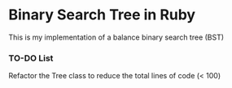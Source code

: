 # Binary Search Tree in Ruby

This is my implementation of a balance binary search tree (BST)

### TO-DO List
Refactor the Tree class to reduce the total lines of code (< 100)
